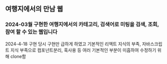 ## 여행지에서의 만남 웹

### 2024-03월 구현한 여행지에서의 카테고리, 검색어로 미팅을 검색, 조회, 참여 할 수 있는 웹입니다

2024-4-18 구현 당시 구현만 급하게 하였고 기본적인 리액트 지식의 부족, 자바스크립트 지식 부족으로
컴포넌트분리, 훅사용 등 여러 기본적인 부분이 미흡하여 수정하기 위해 clone함
